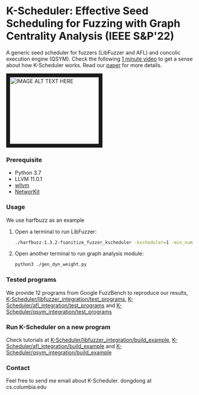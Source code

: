
# K-Scheduler: Effective Seed Scheduling for Fuzzing with Graph Centrality Analysis (IEEE S&P'22)
A generic seed scheduler for fuzzers (LibFuzzer and AFL) and concolic execution engine (QSYM). Check the following [1 minute video](https://www.youtube.com/watch?v=VVZZpQiIsm4) to get a sense about how K-Scheduler works. Read our [paper](https://arxiv.org/abs/2203.12064) for more details.

<a href="http://www.youtube.com/watch?feature=player_embedded&v=VVZZpQiIsm4
" target="_blank"><img src="http://img.youtube.com/vi/VVZZpQiIsm4/0.jpg" 
alt="IMAGE ALT TEXT HERE" width="240" height="180" border="10" /></a>

### Prerequisite
- Python 3.7
- LLVM 11.0.1
- [wllvm](https://github.com/travitch/whole-program-llvm)
- [NetworKit](https://networkit.github.io/)

### Usage 
We use harfbuzz as an example
1. Open a terminal to run LibFuzzer:
    ```sh
    ./harfbuzz-1.3.2-fsanitize_fuzzer_kscheduler -kscheduler=1 -min_num_mutations_for_each_seed=200 ./tmp_seeds/ seeds/
    ```
2. Open another terminal to run graph analysis module:
    ```sh
    python3 ./gen_dyn_weight.py
    ```
### Tested programs
We provide 12 programs from Google FuzzBench to reproduce our results, [K-Scheduler/libfuzzer_integration/test_programs](https://github.com/Dongdongshe/K-Scheduler/tree/main/libfuzzer_integration/test_programs), [K-Scheduler/afl_integration/test_programs](https://github.com/Dongdongshe/K-Scheduler/tree/main/afl_integration/test_programs) and [K-Scheduler/qsym_integration/test_programs](https://github.com/Dongdongshe/K-Scheduler/tree/main/qsym_integration/test_programs)

### Run K-Scheduler on a new program
Check tutorials at [K-Scheduler/libfuzzer_integration/build_example](https://github.com/Dongdongshe/K-Scheduler/tree/main/afl_integration/build_example), [K-Scheduler/afl_integration/build_example](https://github.com/Dongdongshe/K-Scheduler/tree/main/afl_integration/build_example) and [K-Scheduler/qsym_integration/build_example](https://github.com/Dongdongshe/K-Scheduler/tree/main/qsym_integration/build_example) 

### Contact
Feel free to send me email about K-Scheduler. dongdong at cs.columbia.edu
